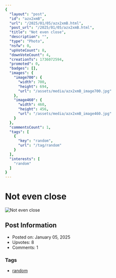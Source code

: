 ```yaml
---
{
  "layout": "post",
  "id": "azx2xmB",
  "url": "/2025/01/05/azx2xmB.html",
  "post_url": "/2025/01/05/azx2xmB.html",
  "title": "Not even close",
  "description": "",
  "type": "Photo",
  "nsfw": 0,
  "upVoteCount": 8,
  "downVoteCount": 4,
  "creationTs": 1736072594,
  "promoted": 0,
  "badges": [],
  "images": {
    "image700": {
      "width": 700,
      "height": 694,
      "url": "/assets/media/azx2xmB_image700.jpg"
    },
    "image460": {
      "width": 460,
      "height": 456,
      "url": "/assets/media/azx2xmB_image460.jpg"
    }
  },
  "commentsCount": 1,
  "tags": [
    {
      "key": "random",
      "url": "/tag/random"
    }
  ],
  "interests": [
    "random"
  ]
}
---
```


# Not even close

![Not even close](/assets/media/azx2xmB_image700.jpg)

## Post Information

- Posted on: January 05, 2025
- Upvotes: 8
- Comments: 1

### Tags

- [random](/tag/random)
